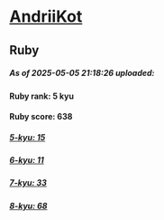 # [AndriiKot](https://www.codewars.com/users/AndriiKot) 
## Ruby

##### As of 2025-05-05 21:18:26 uploaded:

#### Ruby rank: 5 kyu

#### Ruby score: 638

##### [5-kyu: 15](https://github.com/AndriiKot/Ruby__CodeWars/tree/main/kyu-5)

##### [6-kyu: 11](https://github.com/AndriiKot/Ruby__CodeWars/tree/main/kyu-6)

##### [7-kyu: 33](https://github.com/AndriiKot/Ruby__CodeWars/tree/main/kyu-7)

##### [8-kyu: 68](https://github.com/AndriiKot/Ruby__CodeWars/tree/main/kyu-8)

